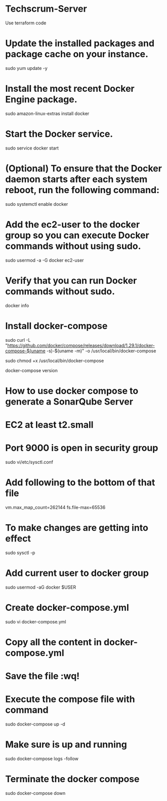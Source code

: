 # Techscrum-Server
Use terraform code 

# Update the installed packages and package cache on your instance.

sudo yum update -y

# Install the most recent Docker Engine package.

sudo amazon-linux-extras install docker

# Start the Docker service.

sudo service docker start

# (Optional) To ensure that the Docker daemon starts after each system reboot, run the following command:

sudo systemctl enable docker

# Add the ec2-user to the docker group so you can execute Docker commands without using sudo.

sudo usermod -a -G docker ec2-user

# Verify that you can run Docker commands without sudo.

docker info

# Install docker-compose

sudo curl -L "https://github.com/docker/compose/releases/download/1.29.1/docker-compose-$(uname -s)-$(uname -m)" -o /usr/local/bin/docker-compose

sudo chmod +x /usr/local/bin/docker-compose

docker-compose version

# How to use docker compose to generate a SonarQube Server
# EC2 at least t2.small
# Port 9000 is open in security group

sudo vi/etc/sysctl.conf

# Add following to the bottom of that file
vm.max_map_count=262144
fs.file-max=65536

# To make changes are getting into effect
sudo sysctl -p

# Add current user to docker group
sudo usermod -aG docker $USER

# Create docker-compose.yml
sudo vi docker-compose.yml

# Copy all the content in docker-compose.yml

# Save the file :wq!

# Execute the compose file with command
sudo docker-compose up -d

# Make sure is up and running
sudo docker-compose logs -follow

# Terminate the docker compose
sudo docker-compose down
